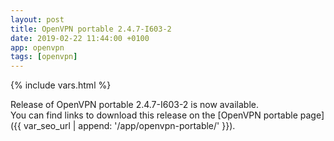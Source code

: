```yaml
---
layout: post
title: OpenVPN portable 2.4.7-I603-2
date: 2019-02-22 11:44:00 +0100
app: openvpn
tags: [openvpn]
---
```

{% include vars.html %}

Release of OpenVPN portable 2.4.7-I603-2 is now available.<br />
You can find links to download this release on the [OpenVPN portable page]({{ var_seo_url | append: '/app/openvpn-portable/' }}).